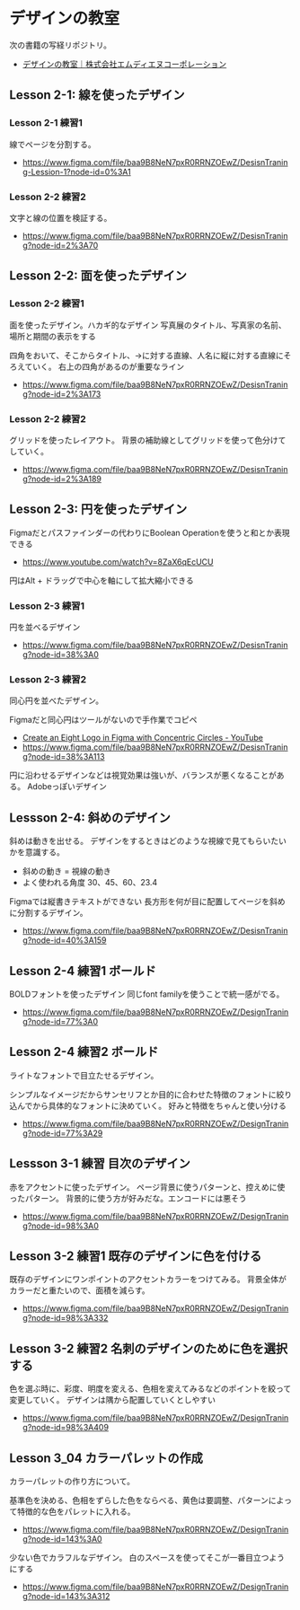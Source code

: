 # デザインの教室

次の書籍の写経リポジトリ。

- [デザインの教室｜株式会社エムディエヌコーポレーション](https://books.mdn.co.jp/books/3207303028/)

## Lesson 2-1: 線を使ったデザイン

### Lesson 2-1 練習1

線でページを分割する。

- <https://www.figma.com/file/baa9B8NeN7pxR0RRNZOEwZ/DesisnTraning-Lession-1?node-id=0%3A1>

### Lesson 2-2 練習2

文字と線の位置を検証する。

- <https://www.figma.com/file/baa9B8NeN7pxR0RRNZOEwZ/DesisnTraning?node-id=2%3A70>

## Lesson 2-2: 面を使ったデザイン

### Lesson 2-2 練習1

面を使ったデザイン。ハカギ的なデザイン
写真展のタイトル、写真家の名前、場所と期間の表示をする

四角をおいて、そこからタイトル、→に対する直線、人名に縦に対する直線にそろえていく。
右上の四角があるのが重要なライン

- <https://www.figma.com/file/baa9B8NeN7pxR0RRNZOEwZ/DesisnTraning?node-id=2%3A173>

### Lesson 2-2 練習2

グリッドを使ったレイアウト。
背景の補助線としてグリッドを使って色分けてしていく。

- <https://www.figma.com/file/baa9B8NeN7pxR0RRNZOEwZ/DesisnTraning?node-id=2%3A189>

## Lesson 2-3: 円を使ったデザイン

Figmaだとパスファインダーの代わりにBoolean Operationを使うと和とか表現できる

- https://www.youtube.com/watch?v=8ZaX6qEcUCU

円はAlt + ドラッグで中心を軸にして拡大縮小できる

### Lesson 2-3 練習1

円を並べるデザイン

- https://www.figma.com/file/baa9B8NeN7pxR0RRNZOEwZ/DesisnTraning?node-id=38%3A0

### Lesson 2-3 練習2

同心円を並べたデザイン。

Figmaだと同心円はツールがないので手作業でコピペ

- [Create an Eight Logo in Figma with Concentric Circles - YouTube](https://www.youtube.com/watch?v=uG0q1SkjvDs)
- https://www.figma.com/file/baa9B8NeN7pxR0RRNZOEwZ/DesisnTraning?node-id=38%3A113

円に沿わせるデザインなどは視覚効果は強いが、バランスが悪くなることがある。
Adobeっぽいデザイン

## Lessson 2-4: 斜めのデザイン

斜めは動きを出せる。
デザインをするときはどのような視線で見てもらいたいかを意識する。

- 斜めの動き = 視線の動き
- よく使われる角度 30、45、60、23.4

Figmaでは縦書きテキストができない
長方形を何が目に配置してページを斜めに分割するデザイン。

- <https://www.figma.com/file/baa9B8NeN7pxR0RRNZOEwZ/DesisnTraning?node-id=40%3A159>

## Lesson 2-4 練習1 ボールド

BOLDフォントを使ったデザイン
同じfont familyを使うことで統一感がでる。

- <https://www.figma.com/file/baa9B8NeN7pxR0RRNZOEwZ/DesignTraning?node-id=77%3A0>

## Lesson 2-4 練習2 ボールド

ライトなフォントで目立たせるデザイン。

シンプルなイメージだからサンセリフとか目的に合わせた特徴のフォントに絞り込んでから具体的なフォントに決めていく。
好みと特徴をちゃんと使い分ける

- <https://www.figma.com/file/baa9B8NeN7pxR0RRNZOEwZ/DesignTraning?node-id=77%3A29>

## Lessson 3-1 練習 目次のデザイン

赤をアクセントに使ったデザイン。
ページ背景に使うパターンと、控えめに使ったパターン。
背景的に使う方が好みだな。エンコードには悪そう

- <https://www.figma.com/file/baa9B8NeN7pxR0RRNZOEwZ/DesignTraning?node-id=98%3A0>

## Lesson 3-2 練習1 既存のデザインに色を付ける

既存のデザインにワンポイントのアクセントカラーをつけてみる。
背景全体がカラーだと重たいので、面積を減らす。

- <https://www.figma.com/file/baa9B8NeN7pxR0RRNZOEwZ/DesignTraning?node-id=98%3A332>

## Lesson 3-2 練習2 名刺のデザインのために色を選択する

色を選ぶ時に、彩度、明度を変える、色相を変えてみるなどのポイントを絞って変更していく。
デザインは隅から配置していくとしやすい

- <https://www.figma.com/file/baa9B8NeN7pxR0RRNZOEwZ/DesignTraning?node-id=98%3A409>

## Lesson 3_04 カラーパレットの作成

カラーパレットの作り方について。

基準色を決める、色相をずらした色をならべる、黄色は要調整、パターンによって特徴的な色をパレットに入れる。

- <https://www.figma.com/file/baa9B8NeN7pxR0RRNZOEwZ/DesignTraning?node-id=143%3A0>

少ない色でカラフルなデザイン。
白のスペースを使ってそこが一番目立つようにする

- <https://www.figma.com/file/baa9B8NeN7pxR0RRNZOEwZ/DesignTraning?node-id=143%3A312>


<script>
<!--
Array.from(document.querySelectorAll("a[href^='https://www.figma.com/file/']")).map(aTag => {
  // <iframe style="border: 1px solid rgba(0, 0, 0, 0.1);" width="800" height="450" src="https://www.figma.com/embed?embed_host=share&url=https%3A%2F%2Fwww.figma.com%2Ffile%2Fbaa9B8NeN7pxR0RRNZOEwZ%2FDesignTraning%3Fnode-id%3D143%253A312&chrome=DOCUMENTATION" allowfullscreen></iframe>
  return { aTag, iframe: `<iframe style="border: 1px solid rgba(0, 0, 0, 0.1);" width="800" height="450" src="https://www.figma.com/embed?embed_host=share&url=${aTag.href}&chrome=DOCUMENTATION" allowfullscreen></iframe>` }
}).forEach(({ aTag, iframe}) => {
	return aTag.parentNode.parentNode.innerHTML = iframe;
});
-->
</script>